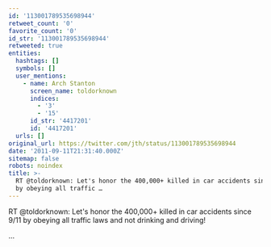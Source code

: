 ```yaml
---
id: '113001789535698944'
retweet_count: '0'
favorite_count: '0'
id_str: '113001789535698944'
retweeted: true
entities:
  hashtags: []
  symbols: []
  user_mentions:
    - name: Arch Stanton
      screen_name: toldorknown
      indices:
        - '3'
        - '15'
      id_str: '4417201'
      id: '4417201'
  urls: []
original_url: https://twitter.com/jth/status/113001789535698944
date: '2011-09-11T21:31:40.000Z'
sitemap: false
robots: noindex
title: >-
  RT @toldorknown: Let's honor the 400,000+ killed in car accidents since 9/11
  by obeying all traffic …
---
```


RT @toldorknown: Let's honor the 400,000+ killed in car accidents since 9/11 by obeying all traffic laws and not drinking and driving!

 ...